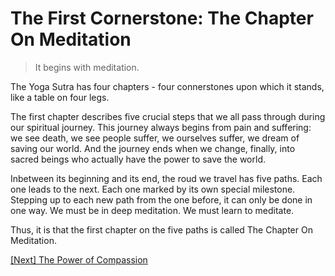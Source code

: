 # The First Cornerstone: The Chapter On Meditation

> It begins with meditation.

The Yoga Sutra has four chapters - four connerstones upon which it stands, like a table on four legs.

The first chapter describes five crucial steps that we all pass through during our spiritual journey. This journey always begins from pain and suffering: we see death, we see people suffer, we ourselves suffer, we dream of saving our world. And the journey ends when we change, finally, into sacred beings who actually have the power to save the world.

Inbetween its beginning and its end, the roud we travel has five paths. Each one leads to the next. Each one marked by its own special milestone. Stepping up to each new path from the one before, it can only be done in one way. We must be in deep meditation. We must learn to meditate.

Thus, it is that the first chapter on the five paths is called The Chapter On Meditation.

[\[Next\] The Power of Compassion](/content/02-the-power-of-compassion.md)
